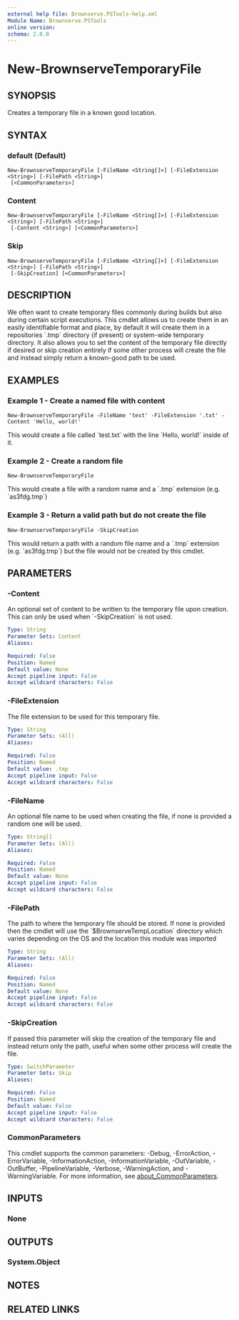 ```yaml
---
external help file: Brownserve.PSTools-help.xml
Module Name: Brownserve.PSTools
online version:
schema: 2.0.0
---
```


# New-BrownserveTemporaryFile

## SYNOPSIS
Creates a temporary file in a known good location.

## SYNTAX

### default (Default)
```
New-BrownserveTemporaryFile [-FileName <String[]>] [-FileExtension <String>] [-FilePath <String>]
 [<CommonParameters>]
```

### Content
```
New-BrownserveTemporaryFile [-FileName <String[]>] [-FileExtension <String>] [-FilePath <String>]
 [-Content <String>] [<CommonParameters>]
```

### Skip
```
New-BrownserveTemporaryFile [-FileName <String[]>] [-FileExtension <String>] [-FilePath <String>]
 [-SkipCreation] [<CommonParameters>]
```

## DESCRIPTION
We often want to create temporary files commonly during builds but also during certain script executions.
This cmdlet allows us to create them in an easily identifiable format and place, by default it will create them in a repositories \`.tmp\` directory (if present) or system-wide temporary directory.
It also allows you to set the content of the temporary file directly if desired or skip creation entirely if some other process will create the file and instead simply return a known-good path to be used.

## EXAMPLES

### Example 1 - Create a named file with content
```
New-BrownserveTemporaryFile -FileName 'test' -FileExtension '.txt' -Content 'Hello, world!'
```

This would create a file called \`test.txt\` with the line \`Hello, world!\` inside of it.

### Example 2 - Create a random file
```
New-BrownserveTemporaryFile
```

This would create a file with a random name and a \`.tmp\` extension (e.g.
\`as3fdg.tmp\`)

### Example 3 - Return a valid path but do not create the file
```
New-BrownserveTemporaryFile -SkipCreation
```

This would return a path with a random file name and a \`.tmp\` extension (e.g.
\`as3fdg.tmp\`) but the file would not be created by this cmdlet.

## PARAMETERS

### -Content
An optional set of content to be written to the temporary file upon creation.
This can only be used when \`-SkipCreation\` is not used.

```yaml
Type: String
Parameter Sets: Content
Aliases:

Required: False
Position: Named
Default value: None
Accept pipeline input: False
Accept wildcard characters: False
```

### -FileExtension
The file extension to be used for this temporary file.

```yaml
Type: String
Parameter Sets: (All)
Aliases:

Required: False
Position: Named
Default value: .tmp
Accept pipeline input: False
Accept wildcard characters: False
```

### -FileName
An optional file name to be used when creating the file, if none is provided a random one will be used.

```yaml
Type: String[]
Parameter Sets: (All)
Aliases:

Required: False
Position: Named
Default value: None
Accept pipeline input: False
Accept wildcard characters: False
```

### -FilePath
The path to where the temporary file should be stored.
If none is provided then the cmdlet will use the \`$BrownserveTempLocation\` directory which varies depending on the OS and the location this module was imported

```yaml
Type: String
Parameter Sets: (All)
Aliases:

Required: False
Position: Named
Default value: None
Accept pipeline input: False
Accept wildcard characters: False
```

### -SkipCreation
If passed this parameter will skip the creation of the temporary file and instead return only the path, useful when some other process will create the file.

```yaml
Type: SwitchParameter
Parameter Sets: Skip
Aliases:

Required: False
Position: Named
Default value: False
Accept pipeline input: False
Accept wildcard characters: False
```

### CommonParameters
This cmdlet supports the common parameters: -Debug, -ErrorAction, -ErrorVariable, -InformationAction, -InformationVariable, -OutVariable, -OutBuffer, -PipelineVariable, -Verbose, -WarningAction, and -WarningVariable. For more information, see [about_CommonParameters](http://go.microsoft.com/fwlink/?LinkID=113216).

## INPUTS

### None
## OUTPUTS

### System.Object
## NOTES

## RELATED LINKS

